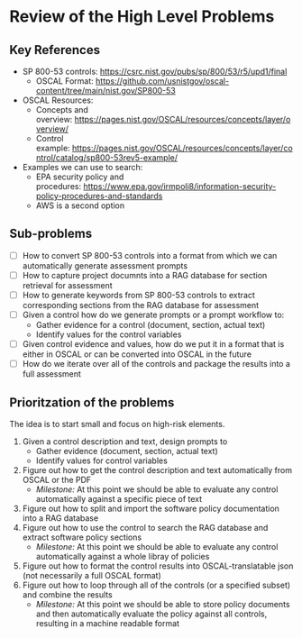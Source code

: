 # Review of the High Level Problems
## Key References
 - SP 800-53 controls: <https://csrc.nist.gov/pubs/sp/800/53/r5/upd1/final>
   - OSCAL Format: <https://github.com/usnistgov/oscal-content/tree/main/nist.gov/SP800-53>
 - OSCAL Resources:
   - Concepts and overview: <https://pages.nist.gov/OSCAL/resources/concepts/layer/overview/>
   - Control example: <https://pages.nist.gov/OSCAL/resources/concepts/layer/control/catalog/sp800-53rev5-example/>
 - Examples we can use to search:
   - EPA security policy and procedures: <https://www.epa.gov/irmpoli8/information-security-policy-procedures-and-standards>
   - AWS is a second option

## Sub-problems
- [ ] How to convert SP 800-53 controls into a format from which we can automatically generate assessment prompts
- [ ] How to capture project documnts into a RAG database for section retrieval for assessment
- [ ] How to generate keywords from SP 800-53 controls to extract corresponding sections from the RAG database for assessment
- [ ] Given a control how do we generate prompts or a prompt workflow to:
  - Gather evidence for a control (document, section, actual text)
  - Identify values for the control variables 
- [ ] Given control evidence and values, how do we put it in a format that is either in OSCAL or can be converted into OSCAL in the future
- [ ] How do we iterate over all of the controls and package the results into a full assessment

## Prioritzation of the problems
The idea is to start small and focus on high-risk elements.

 1. Given a control description and text, design prompts to
    - Gather evidence (document, section, actual text)
    - Identify values for control variables
 2. Figure out how to get the control description and text automatically from OSCAL or the PDF
    - *Milestone:* At this point we should be able to evaluate any control automatically against a specific piece of text
 3. Figure out how to split and import the software policy documentation into a RAG database
 4. Figure out how to use the control to search the RAG database and extract software policy sections
    - *Milestone:* At this point we should be able to evaluate any control automatically against a whole libray of policies
 5. Figure out how to format the control results into OSCAL-translatable json (not necessarily a full OSCAL format)
 6. Figure out how to loop through all of the controls (or a specified subset) and combine the results
    - *Milestone:* At this point we should be able to store policy documents and then automatically evaluate the policy against all controls, resulting in a machine readable format